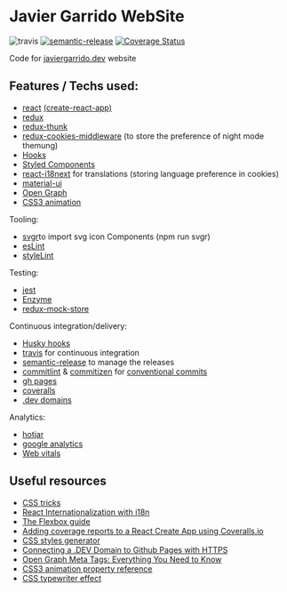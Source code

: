 # Javier Garrido WebSite

![travis](https://travis-ci.org/cibergarri/home.svg?branch=master)
[![semantic-release](https://img.shields.io/badge/%20%20%F0%9F%93%A6%F0%9F%9A%80-semantic--release-e10079.svg)](https://github.com/semantic-release/semantic-release)
[![Coverage Status](https://coveralls.io/repos/github/cibergarri/home/badge.svg?branch=master)](https://coveralls.io/github/cibergarri/home?branch=master)

Code for [javiergarrido.dev](javiergarrido.dev) website


## Features / Techs used:
  
 - [react](https://reactjs.org/) [(create-react-app)](https://create-react-app.dev/)
 - [redux](https://redux.js.org/) 
 - [redux-thunk](https://github.com/reduxjs/redux-thunk)
 - [redux-cookies-middleware](https://www.npmjs.com/package/redux-cookies-middleware) (to store the preference of night mode themung)
 - [Hooks](https://reactjs.org/docs/hooks-intro.html)
 - [Styled Components](https://styled-components.com/)
 - [react-i18next](https://react.i18next.com/) for translations (storing language preference in cookies)
 - [material-ui](https://material-ui.com/)
 - [Open Graph](https://developers.facebook.com/docs/sharing/opengraph)
 - [CSS3 animation](https://developer.mozilla.org/es/docs/Web/CSS/animation)

Tooling:
 - [svgr](https://react-svgr.com/)to import svg icon Components (npm run svgr)
 - [esLint](https://eslint.org/)
 - [styleLint](https://stylelint.io/)

Testing:
 - [jest](https://jestjs.io/)
 - [Enzyme](https://enzymejs.github.io/enzyme/)
 - [redux-mock-store](https://github.com/reduxjs/redux-mock-store)

Continuous integration/delivery:
 - [Husky hooks](https://github.com/typicode/husky)
 - [travis](https://travis-ci.org/) for continuous integration
 - [semantic-release](https://semantic-release.gitbook.io/semantic-release/) to manage the releases
 - [commitlint](https://commitlint.js.org/) & [commitizen](http://commitizen.github.io/cz-cli/) for [conventional commits](https://www.conventionalcommits.org/)
 - [gh pages](https://pages.github.com/)
 - [coveralls](https://coveralls.io/)
 - [.dev domains](https://get.dev/)

Analytics:
 - [hotjar](https://www.hotjar.com/)
 - [google analytics](https://analytics.google.com/)
 - [Web vitals](https://web.dev/vitals/)
 
 ## Useful resources

 - [CSS tricks](https://css-tricks.com/)
 - [React Internationalization with i18n](https://www.robinwieruch.de/react-internationalization)
 - [The Flexbox guide](https://flaviocopes.com/flexbox/)
 - [Adding coverage reports to a React Create App using Coveralls.io](https://rants.broonix.ca/adding-coverage-reports)
 - [CSS styles generator](https://www.cssmatic.com/box-shadow)
 - [Connecting a .DEV Domain to Github Pages with HTTPS](https://medium.com/@jaredpotter1/connecting-a-dev-domain-to-github-pages-with-https-f0c59fb62579)
 - [Open Graph Meta Tags: Everything You Need to Know](https://ahrefs.com/blog/open-graph-meta-tags/)
 - [CSS3 animation property reference](https://www.tutorialrepublic.com/css-reference/css3-animation-property.php)
 - [CSS typewriter effect](https://css-tricks.com/snippets/css/typewriter-effect/)
